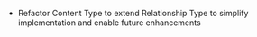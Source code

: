 - Refactor Content Type to extend Relationship Type to simplify implementation and enable future enhancements